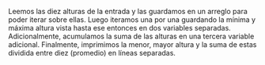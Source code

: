 Leemos las diez alturas de la entrada y las guardamos en un arreglo para poder iterar sobre ellas. Luego iteramos una por una guardando la mínima y máxima altura vista hasta ese entonces en dos variables separadas. Adicionalmente, acumulamos la suma de las alturas en una tercera variable adicional.
Finalmente, imprimimos la menor, mayor altura y la suma de estas dividida entre diez (promedio) en líneas separadas.